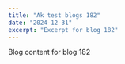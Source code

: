 ```yaml
---
title: "Ak test blogs 182"
date: "2024-12-31"
excerpt: "Excerpt for blog 182"
---
```


Blog content for blog 182